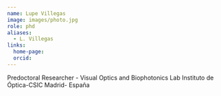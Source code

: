 ```yaml
---
name: Lupe Villegas
image: images/photo.jpg
role: phd 
aliases:
  - L. Villegas
links:
  home-page: 
  orcid: 
---
```


Predoctoral Researcher - Visual Optics and Biophotonics Lab
Instituto de Óptica-CSIC
Madrid- España
